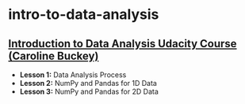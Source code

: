 # intro-to-data-analysis

## [Introduction to Data Analysis Udacity Course (Caroline Buckey)](https://www.udacity.com/course/intro-to-data-analysis--ud170)

* **Lesson 1:** Data Analysis Process
* **Lesson 2:** NumPy and Pandas for 1D Data
* **Lesson 3:** NumPy and Pandas for 2D Data
